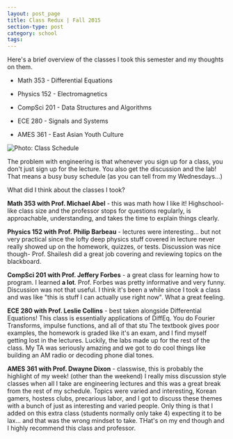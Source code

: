 ```yaml
---
layout: post_page
title: Class Redux | Fall 2015
section-type: post
category: school
tags: 
---
```

Here's a brief overview of the classes I took this semester and my thoughts on them.

* Math 353 - Differential Equations 

* Physics 152 - Electromagnetics

* CompSci 201 - Data Structures and Algorithms

* ECE 280 - Signals and Systems

* AMES 361 - East Asian Youth Culture

<img alt="Photo: Class Schedule" src="http://brianmlin.com/Images/2015.11.29/aces.png" style="max-width:630px;">

The problem with engineering is that whenever you sign up for a class, you don't just sign up for the lecture. You also get the discussion and the lab! That means a busy busy schedule (as you can tell from my Wednesdays...)

What did I think about the classes I took? 

**Math 353 with Prof. Michael Abel** - this was math how I like it! Highschool-like class size and the professor stops for questions regularly, is approachable, understanding, and takes the time to explain things clearly.  

**Physics 152 with Prof. Philip Barbeau** - lectures were interesting... but not very practical since the lofty deep physics stuff covered in lecture never really showed up on the homework, quizzes, or tests. Discussion was nice though- Prof. Shailesh did a great job covering and reviewing topics on the blackboard. 

**CompSci 201 with Prof. Jeffery Forbes** - a great class for learning how to program. I learned **a lot**. Prof. Forbes was pretty informative and very funny. Discussion was not that useful. I think it's been a while since I took a class and was like "this is stuff I can actually use right now". What a great feeling.

**ECE 280 with Prof. Leslie Collins** - best taken alongside Differential Equations! This class is essentially applications of DiffEq. You do Fourier Transforms, impulse functions, and all of that stu The textbook gives poor examples, the homework is graded like it's an exam, and I find myself getting lost in the lectures. Luckily, the labs made up for the rest of the class. My TA was seriously amazing and we got to do cool things like building an AM radio or decoding phone dial tones.

**AMES 361 with Prof. Dwayne Dixon** - classwise, this is probably the highlight of my week! (other than the weekend) I really miss discussion style classes when all I take are engineering lectures and this was a great break from the rest of my schedule. Topics were varied and interesting, Korean gamers, hostess clubs, precarious labor, and I got to discuss these themes with a bunch of just as interesting and varied people. Only thing is that I added on this extra class (students normally only take 4) expecting it to be lax... and that was the wrong mindset to take. THat's on my end though and I highly recommend this class and professor.
